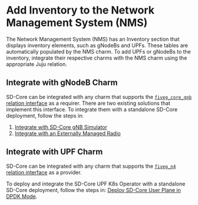 # Add Inventory to the Network Management System (NMS)

The Network Management System (NMS) has an Inventory section that displays inventory elements, such as gNodeBs and UPFs. These tables are automatically populated by the NMS charm. To add UPFs or gNodeBs to the inventory, integrate their respective charms with the NMS charm using the appropriate Juju relation.

## Integrate with gNodeB Charm

SD-Core can be integrated with any charm that supports the [`fiveg_core_gnb` relation interface](https://charmhub.io/integrations/fiveg_core_gnb/draft) as a requirer. There are two existing solutions that implement this interface. To integrate them with a standalone SD-Core deployment, follow the steps in:

1. [Integrate with SD-Core gNB Simulator](deploy_sdcore_gnbsim.md)
2. [Integrate with an Externally Managed Radio](integrate_sdcore_with_external_gnb.md)

## Integrate with UPF Charm

SD-Core can be integrated with any charm that supports the [`fiveg_n4` relation interface](https://charmhub.io/integrations/fiveg_n4/draft) as a provider.

To deploy and integrate the SD-Core UPF K8s Operator with a standalone SD-Core deployment, follow the steps in: [Deploy SD-Core User Plane in DPDK Mode](deploy_sdcore_user_plane_in_dpdk_mode.md).
